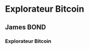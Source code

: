 <html>
	<head>
		<title> Welcome </title>						
	</head>
	<body>
		<h1>Explorateur Bitcoin</h1>
		<h2>James BOND</h2>
		<h3>Explorateur Bitcoin</h3>
	</body>
</html>
